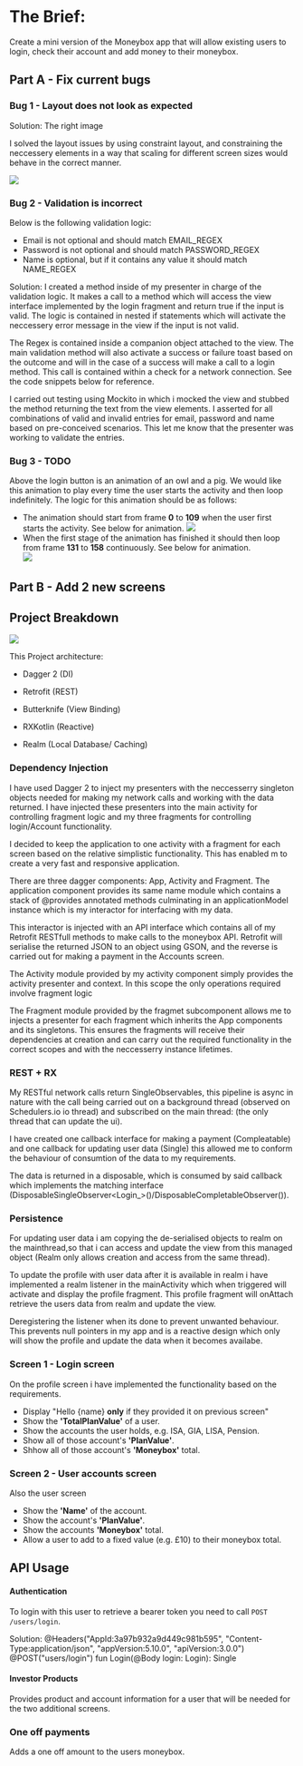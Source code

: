 # The Brief:

Create a mini version of the Moneybox app that will allow existing users to login, check their account and add money to their moneybox.

## Part A - Fix current bugs

### Bug 1 - Layout does not look as expected

Solution: The right image 

I solved the layout issues by using constraint layout, and constraining the neccessery elements in a way that scaling for different screen sizes would behave in the correct manner. 

![](/images/correct_layout.png)

### Bug 2 - Validation is incorrect
Below is the following validation logic:

- Email is not optional and should match EMAIL_REGEX
- Password is not optional and should match PASSWORD_REGEX
- Name is optional, but if it contains any value it should match NAME_REGEX

Solution: 
I created a method inside of my presenter in charge of the validation logic. It makes a call to a method which will access the view interface implemented by the login fragment and return true if the input is valid. The logic is contained in nested if statements which will activate the neccessery error message in the view if the input is not valid.

The Regex is contained inside a companion object attached to the view. The main validation method will also activate a success or failure toast based on the outcome and will in the case of a success will make a call to a login method. This call is contained within a check for a network connection. See the code snippets below for reference.

I carried out testing using Mockito in which i mocked the view and stubbed the method returning the text from the view elements. I asserted for all combinations of valid and invalid entries for email, password and name based on pre-conceived scenarios. This let me know that the presenter was working to validate the entries.

### Bug 3 - TODO
Above the login button is an animation of an owl and a pig.  We would like this animation to play every time the user starts the activity and then loop indefinitely.  The logic for this animation should be as follows:

- The animation should start from frame **0** to **109** when the user first starts the activity.  See below for animation.
![](/images/firstpig.gif)
- When the first stage of the animation has finished it should then loop from frame **131** to **158** continuously.  See below for animation.<br/>
![](/images/secondpig.gif)


## Part B - Add 2 new screens 

## Project Breakdown

![](/images/wireframe.png)

This Project architecture:

- Dagger 2 (DI)

- Retrofit (REST)

- Butterknife (View Binding)

- RXKotlin (Reactive)

- Realm (Local Database/ Caching)

### Dependency Injection

I have used Dagger 2 to inject my presenters with the neccesserry singleton objects needed for making my network calls and working with the data returned. I have injected these presenters into the main activity for controlling fragment logic and my three fragments for controlling login/Account functionality.

I decided to keep the application to one activity with a fragment for each screen based on the relative simplistic functionality. This has enabled m to create a very fast and responsive application.

There are three dagger components: App, Activity and Fragment. The application component provides its same name module which contains a stack of @provides annotated methods culminating in an applicationModel instance which is my interactor for interfacing with my data. 

This interactor is injected with an API interface which contains all of my Retrofit RESTfull methods to make calls to the moneybox API. Retrofit will serialise the returned JSON to an object using GSON, and the reverse is carried out for making a payment in the Accounts screen.

The Activity module provided by my activity component simply provides the activity presenter and context. In this scope the only operations required involve fragment logic

The Fragment module provided by the fragmet subcomponent allows me to injects a presenter for each fragment which inherits the App components and its singletons. This ensures the fragments will receive their dependencies at creation and can carry out the required functionality in the correct scopes and with the neccesserry instance lifetimes.

### REST + RX

My RESTful network calls return SingleObservables, this pipeline is async in nature with the call being carried out on a background thread (observed on Schedulers.io io thread) and subscribed on the main thread: (the only thread that can update the ui). 

I have created one callback interface for making a payment (Compleatable) and one callback for updating user data (Single) this allowed me to conform the behaviour of consumtion of the data to my requirements.

The data is returned in a disposable, which is consumed by said callback which implements the matching interface (DisposableSingleObserver<Login_>()/DisposableCompletableObserver()).

### Persistence

For updating user data i am copying the de-serialised objects to realm on the mainthread,so that i can access and update the view from this managed object (Realm only allows creation and access from the same thread).

To update the profile with user data after it is available in realm i have implemented a realm listener in the mainActivity
which when triggered will activate and display the profile fragment. This profile fragment will onAttach retrieve the users data from realm and update the view. 

Deregistering the listener when its done to prevent unwanted behaviour. This prevents null pointers in my app and is a reactive design which only will show the profile and update the data when it becomes availabe.


### Screen 1 - Login screen

On the profile screen i have implemented the functionality based on the requirements.

- Display "Hello {name} **only** if they provided it on previous screen"
- Show the **'TotalPlanValue'** of a user.
- Show the accounts the user holds, e.g. ISA, GIA, LISA, Pension.
- Show all of those account's **'PlanValue'**.
- Shhow all of those account's **'Moneybox'** total.


### Screen 2 - User accounts screen

Also the user screen

- Show the **'Name'** of the account.
- Show the account's **'PlanValue'**.
- Show the accounts **'Moneybox'** total.
- Allow a user to add to a fixed value (e.g. £10) to their moneybox total.


## API Usage


#### Authentication
To login with this user to retrieve a bearer token you need to call `POST /users/login`.

Solution:
  @Headers("AppId:3a97b932a9d449c981b595", "Content-Type:application/json", "appVersion:5.10.0", "apiVersion:3.0.0")
    @POST("users/login")
    fun Login(@Body login: Login): Single<UserToken>
 
 

#### Investor Products
Provides product and account information for a user that will be needed for the two additional screens.

### One off payments
Adds a one off amount to the users moneybox.
```

